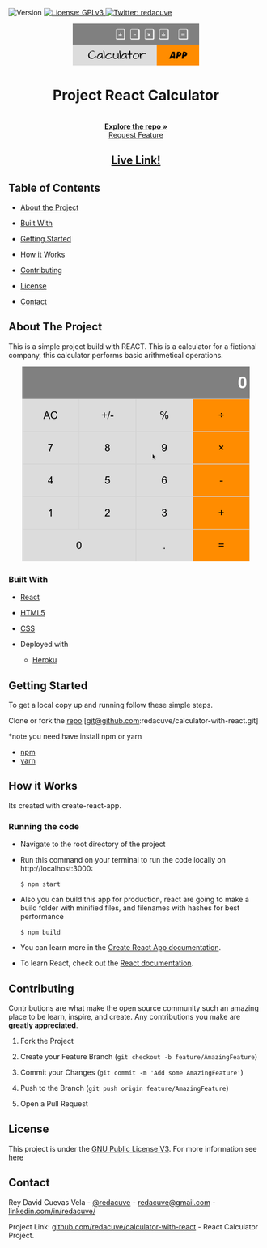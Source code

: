 <!-- Badges -->
<p>
  <img alt="Version" src="https://img.shields.io/badge/version-0.1-blue.svg?cacheSeconds=2592000" />
  <a href="#" target="_blank">
    <img alt="License: GPLv3 " src="https://img.shields.io/badge/License-GPL-yellow.svg" />
  </a>
  <a href="https://twitter.com/redacuve" target="_blank">
    <img alt="Twitter: redacuve " src="https://img.shields.io/twitter/follow/redacuve.svg?style=social" />
  </a>
</p>


<!-- Project Header -->
 <p align="center">
    <img src="calculator.png" width="250">
  <h1 align="center">Project React Calculator</h1>
  <p align="center">
  <br>
   <a href="https://github.com/redacuve/calculator-with-react"><strong>Explore the repo »</strong></a>
  <br>
    <a href="https://github.com/redacuve/calculator-with-react/issues">Request Feature</a>
  </p>
  <h2 align="center"><a href="https://calculator-react-project.netlify.app/"><strong>Live Link!</strong></a></h2>

<!-- TABLE OF CONTENTS -->

## Table of Contents

* [About the Project](#about-the-project)

* [Built With](#built-with)

* [Getting Started](#getting-started)

* [How it Works](#how-it-works)

* [Contributing](#contributing)

* [License](#license)

* [Contact](#contact)

<!-- ABOUT THE PROJECT -->

## About The Project

This is a simple project build with REACT.
This is a calculator for a fictional company, this calculator performs basic arithmetical operations.

<p align="center">
  <img src="calculator.gif" width="450">
</p>

### Built With

* [React](https://reactjs.org/docs/getting-started.html)

* [HTML5](https://developer.mozilla.org/es/docs/HTML/HTML5)

* [CSS](https://developer.mozilla.org/es/docs/Web/CSS)

* Deployed with
    * [Heroku](https://devcenter.heroku.com/categories/reference)

<!-- GETTING STARTED -->
## Getting Started

To get a local copy up and running follow these simple steps.

Clone or fork the <a href="https://github.com/redacuve/calculator-with-react">repo</a> [git@github.com:redacuve/calculator-with-react.git]

*note you need have install npm or yarn
* [npm](https://www.npmjs.com/get-npm)
* [yarn](https://classic.yarnpkg.com/en/docs/install)


<!-- HOW IT WORKS -->
## How it Works

Its created with create-react-app.

### Running the code

*   Navigate to the root directory of the project

*   Run this command on your terminal to run the code locally on http://localhost:3000:
    ```
    $ npm start
    ```
*   Also you can build this app for production, react are going to make a build folder with minified files, and filenames with hashes for best performance
    ```
    $ npm build
    ```
*   You can learn more in the [Create React App documentation](https://facebook.github.io/create-react-app/docs/getting-started).

* To learn React, check out the [React documentation](https://reactjs.org/).

<!-- CONTRIBUTING -->

## Contributing

Contributions are what make the open source community such an amazing place to be learn, inspire, and create. Any contributions you make are **greatly appreciated**.

1. Fork the Project

2. Create your Feature Branch (`git checkout -b feature/AmazingFeature`)

3. Commit your Changes (`git commit -m 'Add some AmazingFeature'`)

4. Push to the Branch (`git push origin feature/AmazingFeature`)

5. Open a Pull Request

<!-- LICENSE -->

## License

This project is under the <a href="https://www.gnu.org/licenses/gpl-3.0.html">GNU Public License V3</a>. For more information see <a href="https://github.com/redacuve/calculator-with-react/blob/master/LICENSE">here</a>

<!-- CONTACT -->

## Contact

Rey David Cuevas Vela - [@redacuve](https://twitter.com/redacuve) - redacuve@gmail.com -[linkedin.com/in/redacuve/](https://www.linkedin.com/in/redacuve/)

Project Link: [github.com/redacuve/calculator-with-react](https://github.com/redacuve/calculator-with-react) - React Calculator Project.


